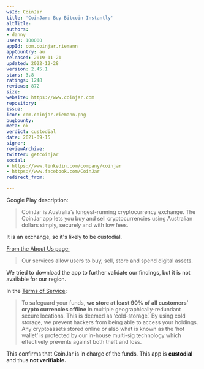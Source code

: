 ```yaml
---
wsId: CoinJar
title: 'CoinJar: Buy Bitcoin Instantly'
altTitle: 
authors:
- danny
users: 100000
appId: com.coinjar.riemann
appCountry: au
released: 2019-11-21
updated: 2022-12-28
version: 2.45.1
stars: 3.8
ratings: 1248
reviews: 872
size: 
website: https://www.coinjar.com
repository: 
issue: 
icon: com.coinjar.riemann.png
bugbounty: 
meta: ok
verdict: custodial
date: 2021-09-15
signer: 
reviewArchive: 
twitter: getcoinjar
social:
- https://www.linkedin.com/company/coinjar
- https://www.facebook.com/CoinJar
redirect_from: 

---
```


Google Play description:

> CoinJar is Australia’s longest-running cryptocurrency exchange. The CoinJar app lets you buy and sell cryptocurrencies using Australian dollars simply, securely and with low fees.

It is an exchange, so it's likely to be custodial.

[From the About Us page:](https://www.coinjar.com/global/about-us)

> Our services allow users to buy, sell, store and spend digital assets.

We tried to download the app to further validate our findings, but it is not available for our region. 

In the [Terms of Service](https://www.coinjar.com/legal):

> To safeguard your funds, **we store at least 90% of all customers’ crypto currencies offline** in multiple geographically-redundant secure locations. This is deemed as ‘cold-storage’. By using cold storage, we prevent hackers from being able to access your holdings. Any cryptoassets stored online or also what is known as the ‘hot wallet’ is protected by our in-house multi-sig technology which effectively prevents against both theft and loss.

This confirms that CoinJar is in charge of the funds. This app is **custodial** and thus **not verifiable.**
